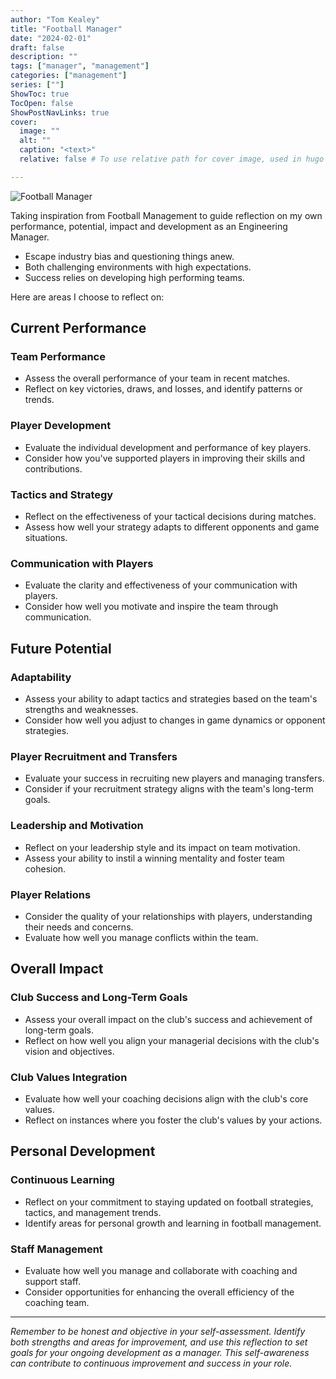 ```yaml
---
author: "Tom Kealey"
title: "Football Manager"
date: "2024-02-01"
draft: false
description: ""
tags: ["manager", "management"]
categories: ["management"]
series: [""]
ShowToc: true
TocOpen: false
ShowPostNavLinks: true
cover:
  image: ""
  alt: ""
  caption: "<text>"
  relative: false # To use relative path for cover image, used in hugo Page-bundles

---
```


![Football Manager](image.jpg)

Taking inspiration from Football Management to guide reflection on my own performance, potential, impact and development as an Engineering Manager.

- Escape industry bias and questioning things anew.
- Both challenging environments with high expectations.
- Success relies on developing high performing teams.

Here are areas I choose to reflect on:

## Current Performance

### Team Performance
- Assess the overall performance of your team in recent matches.
- Reflect on key victories, draws, and losses, and identify patterns or trends.

### Player Development
- Evaluate the individual development and performance of key players.
- Consider how you've supported players in improving their skills and contributions.

### Tactics and Strategy
- Reflect on the effectiveness of your tactical decisions during matches.
- Assess how well your strategy adapts to different opponents and game situations.

### Communication with Players
- Evaluate the clarity and effectiveness of your communication with players.
- Consider how well you motivate and inspire the team through communication.

## Future Potential

### Adaptability
- Assess your ability to adapt tactics and strategies based on the team's strengths and weaknesses.
- Consider how well you adjust to changes in game dynamics or opponent strategies.

### Player Recruitment and Transfers
- Evaluate your success in recruiting new players and managing transfers.
- Consider if your recruitment strategy aligns with the team's long-term goals.

### Leadership and Motivation
- Reflect on your leadership style and its impact on team motivation.
- Assess your ability to instil a winning mentality and foster team cohesion.

### Player Relations
- Consider the quality of your relationships with players, understanding their needs and concerns.
- Evaluate how well you manage conflicts within the team.

## Overall Impact

### Club Success and Long-Term Goals
- Assess your overall impact on the club's success and achievement of long-term goals.
- Reflect on how well you align your managerial decisions with the club's vision and objectives.

### Club Values Integration
- Evaluate how well your coaching decisions align with the club's core values.
- Reflect on instances where you foster the club's values by your actions.

## Personal Development

### Continuous Learning
- Reflect on your commitment to staying updated on football strategies, tactics, and management trends.
- Identify areas for personal growth and learning in football management.

### Staff Management
- Evaluate how well you manage and collaborate with coaching and support staff.
- Consider opportunities for enhancing the overall efficiency of the coaching team.

---

_Remember to be honest and objective in your self-assessment. Identify both strengths and areas for improvement, and use this reflection to set goals for your ongoing development as a manager. This self-awareness can contribute to continuous improvement and success in your role._
